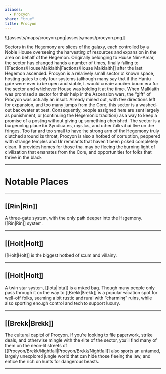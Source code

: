 ```yaml
---
aliases:
  - Procyon
share: "true"
title: Procyon
---
```


![[assests/maps/procyon.png|assests/maps/procyon.png]]


Sectors in the Hegemony are slices of the galaxy, each controlled by a Noble House overseeing the harvesting of resources and expansion in the area on behalf of the Hegemon. Originally belonging to House Nim-Amar, the sector has changed hands a number of times, finally falling to [[Factions/House Malklaith|Factions/House Malklaith]] after the last Hegemon ascended.
Procyon is a relatively small sector of known space, hosting gates to only four systems (although many say that if the Hantu gate were ever to be open and stable, it would create another boom era for the sector and whichever House was holding it at the time). When Malklaith was promised a sector for their help in the Ascension wars, the “gift” of Procyon was actually an insult. Already mined out, with few directions left for expansion, and too many jumps from the Core, this sector is a washed-out backwater at best. Consequently, people assigned here are sent largely as punishment, or (continuing the Hegemonic tradition) as a way to keep a promise of a posting without giving up something cherished.
The sector is a burgeoning place for Syndicates, mystics, and other folks that live on the fringes. Too far and too small to have the strong arm of the Hegemony truly clutched around its throat, Procyon is also a hotbed of corruption, peppered with strange temples and Ur remnants that haven’t been picked completely clean. It provides homes for those that may be fleeing the burning light of civilization that emanates from the Core, and opportunities for folks that thrive in the black.

---

# Notable Places

---

## [[Rin|Rin]]

A three-gate system, with the only path deeper into the Hegemony. [[Rin|Rin]] system.

---

## [[Holt|Holt]]

[[Holt|Holt]] is the biggest hotbed of scum and villainy.

---

## [[Holt|Holt]]

A twin star system, [[Iota|Iota]] is a mixed bag. Though many people only pass through it on the way to [[Brekk|Brekk]] is a popular vacation spot for well-off folks, seeming a bit rustic and rural with “charming” ruins, while also sporting enough control and tech to support luxury.

---

## [[Brekk|Brekk]]

The cultural capitol of Procyon. If you’re looking to file paperwork, strike deals, and otherwise mingle with the elite of the sector, you’ll find many of them on the neon-lit streets of [[Procyon/Brekk/Nightfall|Procyon/Brekk/Nightfall]] also sports an untamed, largely unexplored jungle world that can hide those fleeing the law, and entice the rich on hunts for dangerous beasts.

---
